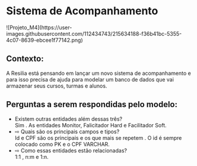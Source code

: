 <h1>Sistema de Acompanhamento  </h1>
![Projeto_M4](https://user-images.githubusercontent.com/112434743/215634188-f36b41bc-5355-4c07-8639-ebcee1f77142.png)

<h2> Contexto: </h2>
A Resilia está pensando em lançar um novo sistema de
acompanhamento e para isso precisa de ajuda para modelar um
banco de dados que vai armazenar seus cursos, turmas e alunos.



<h2>Perguntas a serem respondidas pelo modelo: </h2>


<ul> 
<li>Existem outras entidades além dessas três? </li>
Sim . As entidades Monitor, Falicitador Hard e Facilitador Soft.

<li>⇨ Quais são os principais campos e tipos?  </li>
Id e CPF são os principais e os que mais se repetem . O id é sempre colocado como PK e o CPF VARCHAR.

<li>⇨ Como essas entidades estão relacionadas? </li>
1:1 , n:m e 1:n.

<ul>
